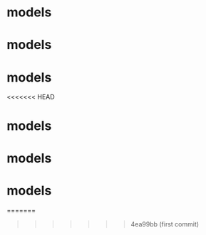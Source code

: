# models
# models
# models
<<<<<<< HEAD
# models
# models
# models
=======
>>>>>>> 4ea99bb (first commit)
